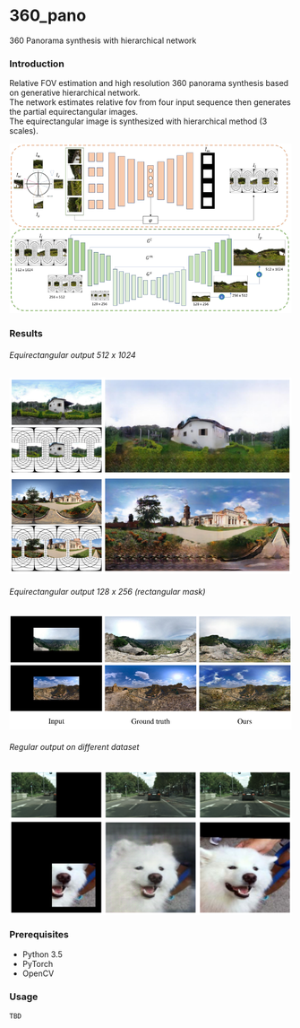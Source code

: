 # 360_pano
360 Panorama synthesis with hierarchical network

### Introduction
Relative FOV estimation and high resolution 360 panorama synthesis based on generative hierarchical network. \
The network estimates relative fov from four input sequence then generates the partial equirectangular images. \
The equirectangular image is synthesized with hierarchical method (3 scales).

![framework](./img/framework.png)

### Results
###### Equirectangular output 512 x 1024
![output](./img/overview_1.png)

###### Equirectangular output 128 x 256 (rectangular mask)
![output](./img/overview_2.png)

###### Regular output on different dataset
![output](./img/overview_3.png)

### Prerequisites
* Python 3.5
* PyTorch
* OpenCV

### Usage
```
TBD
```
